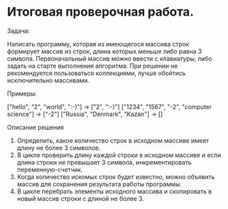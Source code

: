 # Итоговая проверочная работа.
Задача:

 Написать программу, которая из имеющегося массива строк формирует массив из строк, длина которых меньше либо равна 3 символа. Первоначальный массив можно ввести с клавиатуры, либо задать на старте выполнения алгоритма. При решении не рекомендуется пользоваться коллекциями, лучше обойтись исключительно массивами.

Примеры:

["hello", "2", "world", ":-)"] -> ["2", ":-)"]
 ["1234", "1567", "-2", "computer science"] -> ["-2"]
 ["Russia", "Denmark", "Kazan"] -> []

Описание решения
1. Определить, какое количество строк в исходном массиве имеет длину не более 3 символов. 
2. В цикле проверить длину каждой строки в исходном массиве и если длина строки не превышает 3 символа, инкрементировать переменную-счетчик. 
3. Когда количество искомых строк будет известно, можно объявить массив для сохранения результата работы программы. 
4. В цикле перебрать элементы исходного массива и скопировать в новый массив строки с длиной не более 3.
